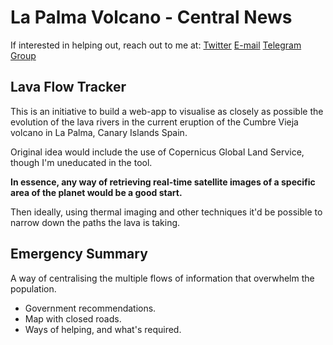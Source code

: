 # La Palma Volcano - Central News
If interested in helping out, reach out to me at:
[Twitter](twitter.com/ferpl22)
[E-mail](fern.perloz@gmail.com)
[Telegram Group](https://t.me/joinchat/I1J1KrPz-KBhOTBk)

## Lava Flow Tracker
This is an initiative to build a web-app to visualise as closely as possible the evolution of the lava rivers in the current eruption of the Cumbre Vieja volcano in La Palma, Canary Islands Spain.

Original idea would include the use of Copernicus Global Land Service, though I'm uneducated in the tool.

**In essence, any way of retrieving real-time satellite images of a specific area of the planet would be a good start.**

Then ideally, using thermal imaging and other techniques it'd be possible to narrow down the paths the lava is taking.

## Emergency Summary
A way of centralising the multiple flows of information that overwhelm the population.

- Government recommendations.
- Map with closed roads.
- Ways of helping, and what's required.
